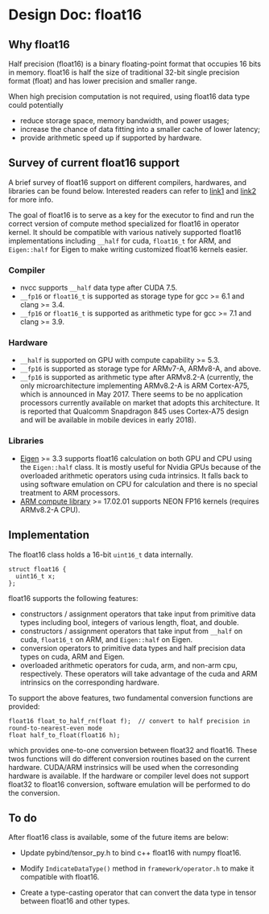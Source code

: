 # Design Doc: float16

## Why float16
Half precision (float16) is a binary floating-point format that occupies 16 bits in memory. float16 is half the size of traditional 32-bit single precision format (float) and has lower precision and smaller range. 

When high precision computation is not required, using float16 data type could potentially 

- reduce storage space, memory bandwidth, and power usages; 
- increase the chance of data fitting into a smaller cache of lower latency; 
- provide arithmetic speed up if supported by hardware. 

## Survey of current float16 support
A brief survey of float16 support on different compilers, hardwares, and libraries can be found below. Interested readers can refer to [link1](https://github.com/PaddlePaddle/Paddle/issues/4853) and [link2](https://github.com/Xreki/Xreki.github.io/blob/master/multi_data_types_in_dl_framework/ppt/float16_and_quantized_type.md) for more info.

The goal of float16 is to serve as a key for the executor to find and run the correct version of compute method specialized for float16 in operator kernel. It should be compatible with various natively supported float16 implementations including `__half` for cuda, `float16_t` for ARM, and `Eigen::half` for Eigen to make writing customized float16 kernels easier. 

### Compiler
- nvcc supports `__half` data type after CUDA 7.5.
- `__fp16` or `float16_t` is supported as storage type for gcc >= 6.1 and clang >= 3.4.
- `__fp16` or `float16_t` is supported as arithmetic type for gcc >= 7.1 and clang >= 3.9.

### Hardware
- `__half` is supported on GPU with compute capability >= 5.3.
- `__fp16` is supported as storage type for ARMv7-A, ARMv8-A, and above.
- `__fp16` is supported as arithmetic type after ARMv8.2-A (currently, the only microarchitecture implementing ARMv8.2-A is ARM Cortex-A75, which is announced in May 2017. There seems to be no application processors currently available on market that adopts this architecture. It is reported that Qualcomm Snapdragon 845 uses Cortex-A75 design and will be available in mobile devices in early 2018).

### Libraries
- [Eigen](https://github.com/RLovelett/eigen) >= 3.3 supports float16 calculation on both GPU and CPU using the `Eigen::half` class. It is mostly useful for Nvidia GPUs because of the overloaded arithmetic operators using cuda intrinsics. It falls back to using software emulation on CPU for calculation and there is no special treatment to ARM processors.
- [ARM compute library](https://github.com/ARM-software/ComputeLibrary) >= 17.02.01 supports NEON FP16 kernels (requires ARMv8.2-A CPU).


## Implementation
The float16 class holds a 16-bit `uint16_t` data internally.
```
struct float16 {
  uint16_t x;
};
``` 

float16 supports the following features:
  - constructors / assignment operators that take input from primitive data types including bool, integers of various length, float, and double. 
  - constructors / assignment operators that take input from `__half` on cuda, `float16_t` on ARM, and `Eigen::half` on Eigen.
  - conversion operators to primitive data types and half precision data types on cuda, ARM and Eigen. 
  - overloaded arithmetic operators for cuda, arm, and non-arm cpu, respectively. These operators will take advantage of the cuda and ARM intrinsics on the corresponding hardware. 
  
To support the above features, two fundamental conversion functions are provided:
```
float16 float_to_half_rn(float f);  // convert to half precision in round-to-nearest-even mode
float half_to_float(float16 h);
```
which provides one-to-one conversion between float32 and float16. These twos functions will do different conversion routines based on the current hardware. CUDA/ARM instrinsics will be used when the corresonding hardware is available. If the hardware or compiler level does not support float32 to float16 conversion, software emulation will be performed to do the conversion.

## To do
After float16 class is available, some of the future items are below:

- Update pybind/tensor_py.h to bind c++ float16 with numpy float16. 

- Modify `IndicateDataType()` method in `framework/operator.h` to make it compatible with float16.

- Create a type-casting operator that can convert the data type in tensor between float16 and other types.
